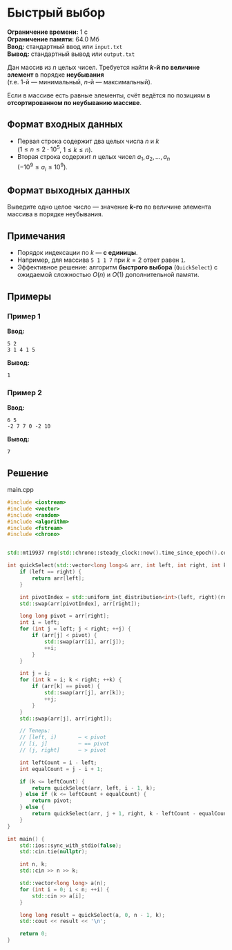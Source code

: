 # Быстрый выбор

**Ограничение времени:** 1 с  
**Ограничение памяти:** 64.0 Мб  
**Ввод:** стандартный ввод или `input.txt`  
**Вывод:** стандартный вывод или `output.txt`

Дан массив из $n$ целых чисел. Требуется найти **$k$-й по величине элемент** в порядке **неубывания**  
(т.е. 1-й — минимальный, $n$-й — максимальный).

Если в массиве есть равные элементы, счёт ведётся по позициям в **отсортированном по неубыванию массиве**.

## Формат входных данных

- Первая строка содержит два целых числа $n$ и $k$  
  ($1 \leq n \leq 2 \cdot 10^5$, $1 \leq k \leq n$).
- Вторая строка содержит $n$ целых чисел $a_1, a_2, \dots, a_n$  
  ($-10^9 \leq a_i \leq 10^9$).

## Формат выходных данных

Выведите одно целое число — значение **$k$-го** по величине элемента массива в порядке неубывания.

## Примечания

- Порядок индексации по $k$ — **с единицы**.
- Например, для массива `5 1 1 7` при $k = 2$ ответ равен `1`.
- Эффективное решение: алгоритм **быстрого выбора** (`QuickSelect`) с ожидаемой сложностью $O(n)$ и $O(1)$ дополнительной памяти.

## Примеры

### Пример 1

**Ввод:**
```
5 2
3 1 4 1 5
```

**Вывод:**
```
1
```

### Пример 2

**Ввод:**
```
6 5
-2 7 7 0 -2 10
```

**Вывод:**
```
7
```
## Решение

main.cpp
```cpp
#include <iostream>
#include <vector>
#include <random>
#include <algorithm>
#include <fstream>
#include <chrono>


std::mt19937 rng(std::chrono::steady_clock::now().time_since_epoch().count());

int quickSelect(std::vector<long long>& arr, int left, int right, int k) {
    if (left == right) {
        return arr[left];
    }

    int pivotIndex = std::uniform_int_distribution<int>(left, right)(rng);
    std::swap(arr[pivotIndex], arr[right]);

    long long pivot = arr[right];
    int i = left;
    for (int j = left; j < right; ++j) {
        if (arr[j] < pivot) {
            std::swap(arr[i], arr[j]);
            ++i;
        }
    }

    int j = i;
    for (int k = i; k < right; ++k) {
        if (arr[k] == pivot) {
            std::swap(arr[j], arr[k]);
            ++j;
        }
    }
    std::swap(arr[j], arr[right]);

    // Теперь:
    // [left, i)       — < pivot
    // [i, j]          — == pivot
    // (j, right]      — > pivot

    int leftCount = i - left;
    int equalCount = j - i + 1;

    if (k <= leftCount) {
        return quickSelect(arr, left, i - 1, k);
    } else if (k <= leftCount + equalCount) {
        return pivot;
    } else {
        return quickSelect(arr, j + 1, right, k - leftCount - equalCount);
    }
}

int main() {
    std::ios::sync_with_stdio(false);
    std::cin.tie(nullptr);

    int n, k;
    std::cin >> n >> k;

    std::vector<long long> a(n);
    for (int i = 0; i < n; ++i) {
        std::cin >> a[i];
    }

    long long result = quickSelect(a, 0, n - 1, k);
    std::cout << result << '\n';

    return 0;
}
```
